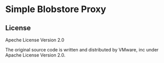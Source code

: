 Simple Blobstore Proxy
======================


License
-------

Apeche License Version 2.0

The original source code is written and distributed by VMware, inc under Apache License Version 2.0.
